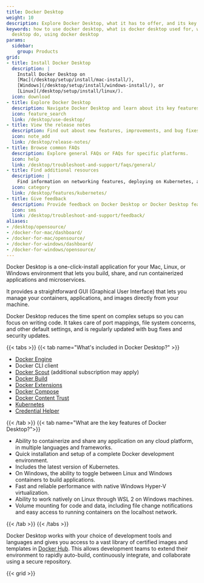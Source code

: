 ```yaml
---
title: Docker Desktop
weight: 10
description: Explore Docker Desktop, what it has to offer, and its key features. Take the next step by downloading or find additional resources
keywords: how to use docker desktop, what is docker desktop used for, what does docker
  desktop do, using docker desktop
params:
  sidebar:
    group: Products
grid:
- title: Install Docker Desktop
  description: |
    Install Docker Desktop on
    [Mac](/desktop/setup/install/mac-install/),
    [Windows](/desktop/setup/install/windows-install/), or
    [Linux](/desktop/setup/install/linux/).
  icon: download
- title: Explore Docker Desktop
  description: Navigate Docker Desktop and learn about its key features.
  icon: feature_search
  link: /desktop/use-desktop/
- title: View the release notes
  description: Find out about new features, improvements, and bug fixes.
  icon: note_add
  link: /desktop/release-notes/
- title: Browse common FAQs
  description: Explore general FAQs or FAQs for specific platforms.
  icon: help
  link: /desktop/troubleshoot-and-support/faqs/general/
- title: Find additional resources
  description: |
    Find information on networking features, deploying on Kubernetes, and more.
  icon: category
  link: /desktop/features/kubernetes/
- title: Give feedback
  description: Provide feedback on Docker Desktop or Docker Desktop features.
  icon: sms
  link: /desktop/troubleshoot-and-support/feedback/
aliases:
- /desktop/opensource/
- /docker-for-mac/dashboard/
- /docker-for-mac/opensource/
- /docker-for-windows/dashboard/
- /docker-for-windows/opensource/
---
```


Docker Desktop is a one-click-install application for your Mac, Linux, or Windows environment
that lets you build, share, and run containerized applications and microservices. 

It provides a straightforward GUI (Graphical User Interface) that lets you manage your containers, applications, and images directly from your machine. 

Docker Desktop reduces the time spent on complex setups so you can focus on writing code. It takes care of port mappings, file system concerns, and other default settings, and is regularly updated with bug fixes and security updates.

{{< tabs >}}
{{< tab name="What's included in Docker Desktop?" >}}

- [Docker Engine](/manuals/engine/_index.md)
- Docker CLI client
- [Docker Scout](../scout/_index.md) (additional subscription may apply)
- [Docker Build](/manuals/build/_index.md)
- [Docker Extensions](../extensions/_index.md)
- [Docker Compose](/manuals/compose/_index.md)
- [Docker Content Trust](/manuals/engine/security/trust/_index.md)
- [Kubernetes](https://github.com/kubernetes/kubernetes/)
- [Credential Helper](https://github.com/docker/docker-credential-helpers/)

{{< /tab >}}
{{< tab name="What are the key features of Docker Desktop?">}}

* Ability to containerize and share any application on any cloud platform, in multiple languages and frameworks.
* Quick installation and setup of a complete Docker development environment.
* Includes the latest version of Kubernetes.
* On Windows, the ability to toggle between Linux and Windows containers to build applications.
* Fast and reliable performance with native Windows Hyper-V virtualization.
* Ability to work natively on Linux through WSL 2 on Windows machines.
* Volume mounting for code and data, including file change notifications and easy access to running containers on the localhost network.

{{< /tab >}}
{{< /tabs >}}

Docker Desktop works with your choice of development tools and languages and
gives you access to a vast library of certified images and templates in
[Docker Hub](https://hub.docker.com/). This allows development teams to extend
their environment to rapidly auto-build, continuously integrate, and collaborate
using a secure repository.

{{< grid >}}
